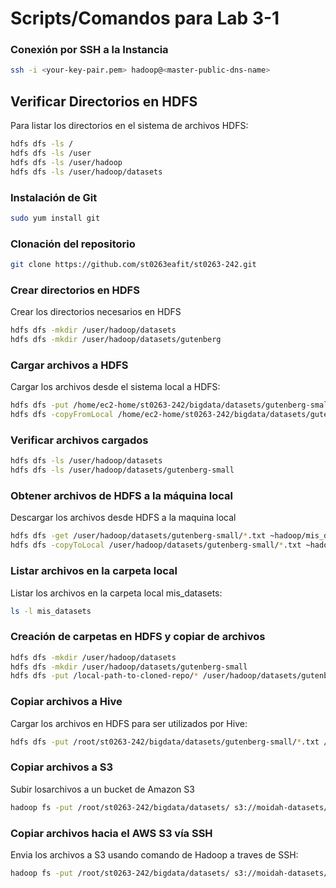 # Scripts/Comandos para Lab 3-1

### Conexión por SSH a la Instancia
```bash
ssh -i <your-key-pair.pem> hadoop@<master-public-dns-name>

```
## Verificar Directorios en HDFS

Para listar los directorios en el sistema de archivos HDFS:

```bash
hdfs dfs -ls /
hdfs dfs -ls /user
hdfs dfs -ls /user/hadoop
hdfs dfs -ls /user/hadoop/datasets

```

### Instalación de Git

```bash
sudo yum install git
```

### Clonación del repositorio

```bash
git clone https://github.com/st0263eafit/st0263-242.git

```

### Crear directorios en HDFS

Crear los directorios necesarios en HDFS

```bash
hdfs dfs -mkdir /user/hadoop/datasets
hdfs dfs -mkdir /user/hadoop/datasets/gutenberg

```

### Cargar archivos a HDFS

Cargar los archivos desde el sistema local a HDFS:

```bash
hdfs dfs -put /home/ec2-home/st0263-242/bigdata/datasets/gutenberg-small/*.txt /user/hadoop/datasets/gutenberg/
hdfs dfs -copyFromLocal /home/ec2-home/st0263-242/bigdata/datasets/gutenberg-small/*.txt /user/hadoop/datasets/gutenberg/

```

### Verificar archivos cargados

```bash
hdfs dfs -ls /user/hadoop/datasets
hdfs dfs -ls /user/hadoop/datasets/gutenberg-small

```

### Obtener archivos de HDFS a la máquina local

Descargar los archivos desde HDFS a la maquina local

```bash
hdfs dfs -get /user/hadoop/datasets/gutenberg-small/*.txt ~hadoop/mis_datasets/
hdfs dfs -copyToLocal /user/hadoop/datasets/gutenberg-small/*.txt ~hadoop/mis_datasets/

```

### Listar archivos en la carpeta local

Listar los archivos en la carpeta local mis_datasets:

```bash
ls -l mis_datasets

```

### Creación de carpetas en HDFS y copiar de archivos

```bash
hdfs dfs -mkdir /user/hadoop/datasets
hdfs dfs -mkdir /user/hadoop/datasets/gutenberg-small
hdfs dfs -put /local-path-to-cloned-repo/* /user/hadoop/datasets/gutenberg-small

```

### Copiar archivos a Hive

Cargar los archivos en HDFS para ser utilizados por Hive:

```bash
hdfs dfs -put /root/st0263-242/bigdata/datasets/gutenberg-small/*.txt /user/hadoop/datasets/gutenberg-small/

```

### Copiar archivos a S3

Subir losarchivos a un bucket de Amazon S3

```bash
hadoop fs -put /root/st0263-242/bigdata/datasets/ s3://moidah-datasets/

```

### Copiar archivos hacia el AWS S3 vía SSH

Envia los archivos a S3 usando comando de Hadoop a traves de SSH:

```bash
hadoop fs -put /root/st0263-242/bigdata/datasets/ s3://moidah-datasets/

```

